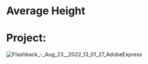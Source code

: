 # Average Height

# Project:



![Flashback_-_Aug_23__2022_13_01_27_AdobeExpress](https://user-images.githubusercontent.com/108231138/186098781-4fddbf6e-8a3c-4ca9-a190-1c2ee990522e.gif)
